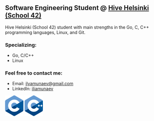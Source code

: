 ## Software Engineering Student @ [Hive Helsinki (School 42)](https://www.hive.fi/en/curriculum/)
Hive Helsinki (School 42) student with main strengths in the Go, C, C++ programming languages, Linux, and Git.

### Specializing:
- Go, C/C++
- Linux

### Feel free to contact me:
- Email: ilyamunaev@gmail.com
- LinkedIn: [iliamunaev]( https://www.linkedin.com/in/iliamunaev/)
  
<img src="https://github.com/iliamunaev/iliamunaev/blob/main/C_Logo.png" width="60"/> <img src="https://github.com/iliamunaev/iliamunaev/blob/main/CPP_logo.png" width="60"/>
